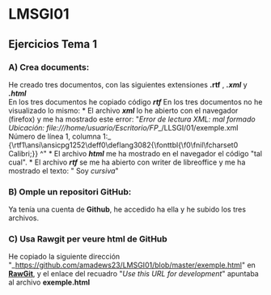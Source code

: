# LMSGI01
## Ejercicios Tema 1

### A) Crea documents:
He creado tres documentos, con las siguientes extensiones **.rtf** , **_.xml_** y **_.html_**   
En los tres documentos he copiado código **_rtf_**  En los tres documentos no he visualizado lo mismo:    * El archivo **_xml_** lo he abierto con el navegador (firefox) y me ha mostrado este error:  "_Error de lectura XML: mal formado Ubicación: file:///home/usuario/Escritorio/FP__/LLSGI/01/exemple.xml Número de línea 1, columna 1:_  {\rtf1\ansi\ansicpg1252\deff0\deflang3082{\fonttbl{\f0\fnil\fcharset0 Calibri;}} ^"    * El archivo **_html_** me ha mostrado en el navegador el código "tal cual".    * El archivo **_rtf_** se me ha abierto con writer de libreoffice y me ha mostrado el texto: " Soy _cursiva_"
### B) Omple un repositori GitHub:
Ya tenía una cuenta de **Github**, he accedido ha ella y he subido los tres archivos.
### C) Usa Rawgit per veure html de GitHub
He copiado la siguiente dirección "_https://github.com/amadews23/LMSGI01/blob/master/exemple.html" en [**RawGit**]( https://rawgit.com/), y el enlace del recuadro "_Use this URL for development_" apuntaba al archivo **exemple.html**    
